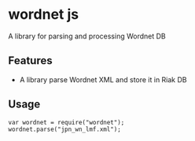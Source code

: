 # wordnet js

A library for parsing and processing Wordnet DB

## Features

* A library parse Wordnet XML and store it in Riak DB
 
## Usage

    var wordnet = require("wordnet");
    wordnet.parse("jpn_wn_lmf.xml");



